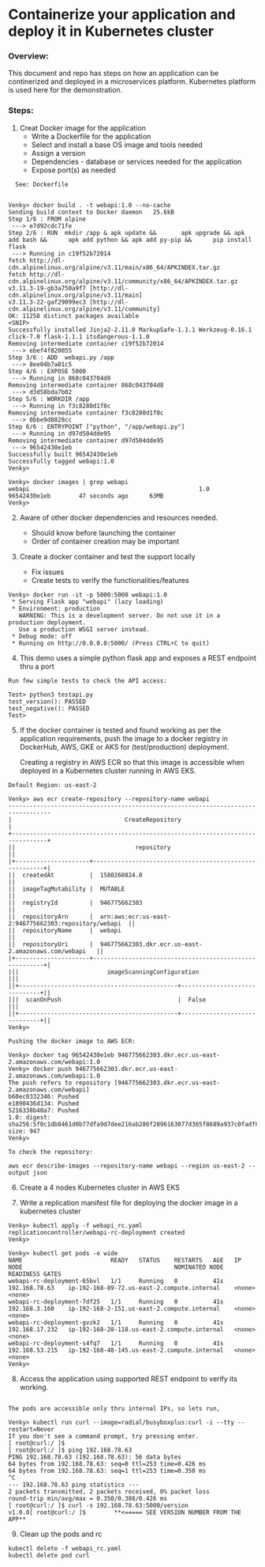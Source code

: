 #                        Containerize your application and deploy it in Kubernetes cluster

### Overview:
  This document and repo has steps on how an application can be continerized and deployed 
in a microservices platform. Kubernetes platform is used here for the demonstration.

### Steps:


1. Creat Docker image for the application
     - Write a Dockerfile for the application 
     - Select and install a base OS image and tools needed
     - Assign a version
     - Dependencies - database or services needed for the application
     - Expose port(s) as needed
```
  See: Dockerfile


Venky> docker build . -t webapi:1.0 --no-cache
Sending build context to Docker daemon   25.6kB
Step 1/6 : FROM alpine
 ---> e7d92cdc71fe
Step 2/6 : RUN  mkdir /app & apk update &&       apk upgrade && apk add bash &&      apk add python && apk add py-pip &&      pip install flask
 ---> Running in c19f52b72014
fetch http://dl-cdn.alpinelinux.org/alpine/v3.11/main/x86_64/APKINDEX.tar.gz
fetch http://dl-cdn.alpinelinux.org/alpine/v3.11/community/x86_64/APKINDEX.tar.gz
v3.11.3-19-gb3a750a9f7 [http://dl-cdn.alpinelinux.org/alpine/v3.11/main]
v3.11.3-22-gaf29099ec3 [http://dl-cdn.alpinelinux.org/alpine/v3.11/community]
OK: 11258 distinct packages available
<SNIP>
Successfully installed Jinja2-2.11.0 MarkupSafe-1.1.1 Werkzeug-0.16.1 click-7.0 flask-1.1.1 itsdangerous-1.1.0
Removing intermediate container c19f52b72014
 ---> ebef4f820055
Step 3/6 : ADD  webapi.py /app
 ---> 8ee04b7a01c5
Step 4/6 : EXPOSE 5000
 ---> Running in 868c043704d8
Removing intermediate container 868c043704d8
 ---> d3d58bda7b02
Step 5/6 : WORKDIR /app
 ---> Running in f3c8280d1f8c
Removing intermediate container f3c8280d1f8c
 ---> 0bbe9d8828cc
Step 6/6 : ENTRYPOINT ["python", "/app/webapi.py"]
 ---> Running in d97d504dde95
Removing intermediate container d97d504dde95
 ---> 96542430e1eb
Successfully built 96542430e1eb
Successfully tagged webapi:1.0
Venky>

Venky> docker images | grep webapi
webapi                                                1.0                     96542430e1eb        47 seconds ago      63MB
Venky>

```


2. Aware of other docker dependencies and resources needed.
      - Should know before launching the container
      - Order of container creation may be important

3. Create a docker container and test the support locally
      - Fix issues
      - Create tests to verify the functionalities/features

```
Venky> docker run -it -p 5000:5000 webapi:1.0
 * Serving Flask app "webapi" (lazy loading)
 * Environment: production
   WARNING: This is a development server. Do not use it in a production deployment.
   Use a production WSGI server instead.
 * Debug mode: off
 * Running on http://0.0.0.0:5000/ (Press CTRL+C to quit)

```

4. This demo uses a simple python flask app and exposes a REST endpoint thru a port

```
Run few simple tests to check the API access:

Test> python3 testapi.py
test_version(): PASSED
test_negative(): PASSED
Test>

```

5. If the docker container is tested and found working as per the application requirements, push the image to a docker
   registry in DockerHub, AWS, GKE or AKS for (test/production) deployment.

   Creating a registry in AWS ECR so that this image is accessible when deployed in a Kubernetes cluster running in AWS EKS.

```
Default Region: us-east-2

Venky> aws ecr create-repository --repository-name webapi
----------------------------------------------------------------------------------
|                                CreateRepository                                |
+--------------------------------------------------------------------------------+
||                                  repository                                  ||
|+---------------------+--------------------------------------------------------+|
||  createdAt          |  1580260824.0                                          ||
||  imageTagMutability |  MUTABLE                                               ||
||  registryId         |  946775662303                                          ||
||  repositoryArn      |  arn:aws:ecr:us-east-2:946775662303:repository/webapi  ||
||  repositoryName     |  webapi                                                ||
||  repositoryUri      |  946775662303.dkr.ecr.us-east-2.amazonaws.com/webapi   ||
|+---------------------+--------------------------------------------------------+|
|||                         imageScanningConfiguration                         |||
||+---------------------------------------------+------------------------------+||
|||  scanOnPush                                 |  False                       |||
||+---------------------------------------------+------------------------------+||
Venky>

Pushing the docker image to AWS ECR:

Venky> docker tag 96542430e1eb 946775662303.dkr.ecr.us-east-2.amazonaws.com/webapi:1.0
Venky> docker push 946775662303.dkr.ecr.us-east-2.amazonaws.com/webapi:1.0
The push refers to repository [946775662303.dkr.ecr.us-east-2.amazonaws.com/webapi]
b60ec0332346: Pushed
e1890436d134: Pushed
5216338b40a7: Pushed
1.0: digest: sha256:5f0c1db8461d0b77dfa9d7dee216ab286f2896163077d365f8689a937c0fadf8 size: 947
Venky>

To check the repository:

aws ecr describe-images --repository-name webapi --region us-east-2 --output json

```
6. Create a 4 nodes Kubernetes cluster in AWS EKS

7. Write a replication manifest file for deploying the docker image in a kubernetes cluster 

```
Venky> kubectl apply -f webapi_rc.yaml
replicationcontroller/webapi-rc-deployment created
Venky>

Venky> kubectl get pods -o wide
NAME                         READY   STATUS    RESTARTS   AGE   IP               NODE                                           NOMINATED NODE   READINESS GATES
webapi-rc-deployment-65bvl   1/1     Running   0          41s   192.168.78.63    ip-192-168-89-72.us-east-2.compute.internal    <none>           <none>
webapi-rc-deployment-7df25   1/1     Running   0          41s   192.168.3.160    ip-192-168-2-151.us-east-2.compute.internal    <none>           <none>
webapi-rc-deployment-gvzk2   1/1     Running   0          41s   192.168.17.232   ip-192-168-28-118.us-east-2.compute.internal   <none>           <none>
webapi-rc-deployment-s4fq7   1/1     Running   0          41s   192.168.53.215   ip-192-168-48-145.us-east-2.compute.internal   <none>           <none>
Venky>

```

8. Access the application using supported REST endpoint to verify its working.

```

The pods are accessible only thru internal IPs, so lets run,

Venky> kubectl run curl --image=radial/busyboxplus:curl -i --tty --restart=Never
If you don't see a command prompt, try pressing enter.
[ root@curl:/ ]$
[ root@curl:/ ]$ ping 192.168.78.63
PING 192.168.78.63 (192.168.78.63): 56 data bytes
64 bytes from 192.168.78.63: seq=0 ttl=253 time=0.426 ms
64 bytes from 192.168.78.63: seq=1 ttl=253 time=0.350 ms
^C
--- 192.168.78.63 ping statistics ---
2 packets transmitted, 2 packets received, 0% packet loss
round-trip min/avg/max = 0.350/0.388/0.426 ms
[ root@curl:/ ]$ curl -s 192.168.78.63:5000/version
v1.0.0[ root@curl:/ ]$        **<===== SEE VERSION NUMBER FROM THE APP**

```

9. Clean up the pods and rc

```
kubectl delete -f webapi_rc.yaml
kubectl delete pod curl
```
